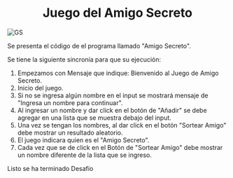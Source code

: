 <h1 align="center"> Juego del Amigo Secreto </h1>

![GS](https://github.com/user-attachments/assets/38826c99-2ffa-4d77-9955-d6536bac8b23)

Se presenta el código de el programa llamado "Amigo Secreto".

Se tiene la siguiente sincronía para que su ejecución:

1. Empezamos con Mensaje que indique: Bienvenido al Juego de Amigo Secreto.
2. Inicio del juego.
3. Si no se ingresa algún nombre en el input se mostrará mensaje de "Ingresa un nombre para continuar".
4. Al ingresar un nombre y dar click en el botón de "Añadir" se debe agregar en una lista que se muestra debajo del input.
5. Una vez se tengan los nombres, al dar click en el botón "Sortear Amigo" debe mostrar un resultado aleatorio.
6. El juego indicara quien es el "Amigo Secreto".
7. Cada vez que se de click en el Botón de "Sortear Amigo" debe mostrar un nombre diferente de la lista que se ingreso.

Listo se ha terminado Desafío
